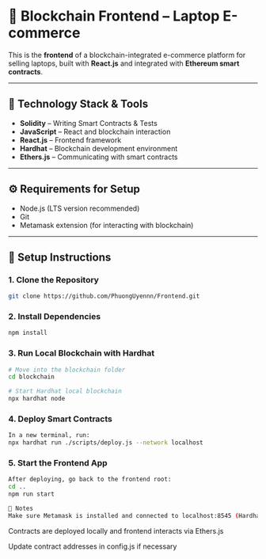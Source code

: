 # 🛒 Blockchain Frontend – Laptop E-commerce

This is the **frontend** of a blockchain-integrated e-commerce platform for selling laptops, built with **React.js** and integrated with **Ethereum smart contracts**.

---

## 🧱 Technology Stack & Tools

- **Solidity** – Writing Smart Contracts & Tests  
- **JavaScript** – React and blockchain interaction  
- **React.js** – Frontend framework  
- **Hardhat** – Blockchain development environment  
- **Ethers.js** – Communicating with smart contracts  

---

## ⚙️ Requirements for Setup

- Node.js (LTS version recommended)
- Git
- Metamask extension (for interacting with blockchain)

---

## 🚀 Setup Instructions

### 1. Clone the Repository
```bash
git clone https://github.com/PhuongUyennn/Frontend.git


```
### 2. Install Dependencies
```bash
npm install
```

### 3. Run Local Blockchain with Hardhat
```bash
# Move into the blockchain folder
cd blockchain

# Start Hardhat local blockchain
npx hardhat node
```
### 4. Deploy Smart Contracts
```bash
In a new terminal, run:
npx hardhat run ./scripts/deploy.js --network localhost
```
### 5. Start the Frontend App
```bash
After deploying, go back to the frontend root:
cd ..
npm run start

🔐 Notes
Make sure Metamask is installed and connected to localhost:8545 (Hardhat Network)
```

Contracts are deployed locally and frontend interacts via Ethers.js

Update contract addresses in config.js if necessary
